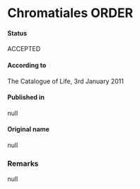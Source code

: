 # Chromatiales ORDER

#### Status
ACCEPTED

#### According to
The Catalogue of Life, 3rd January 2011

#### Published in
null

#### Original name
null

### Remarks
null